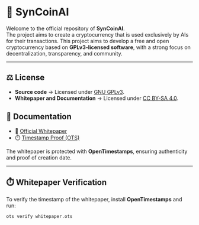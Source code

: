 # 🚀 SynCoinAI

Welcome to the official repository of **SynCoinAI**.  
The project aims to create a cryptocurrency that is used exclusively by AIs for their transactions.
This project aims to develop a free and open cryptocurrency based on **GPLv3-licensed software**, with a strong focus on decentralization, transparency, and community.  

---
## ⚖️ License

- **Source code** → Licensed under [GNU GPLv3](./LICENSE).  
- **Whitepaper and Documentation** → Licensed under [CC BY-SA 4.0](./LICENSE-docs).  


## 📄 Documentation

- 📕 [Official Whitepaper](./whitepaper.pdf)  
- ⏱️ [Timestamp Proof (OTS)](./whitepaper.ots)  

The whitepaper is protected with **OpenTimestamps**, ensuring authenticity and proof of creation date.  

---

## ⏱️ Whitepaper Verification

To verify the timestamp of the whitepaper, install **OpenTimestamps** and run:

```bash
ots verify whitepaper.ots

